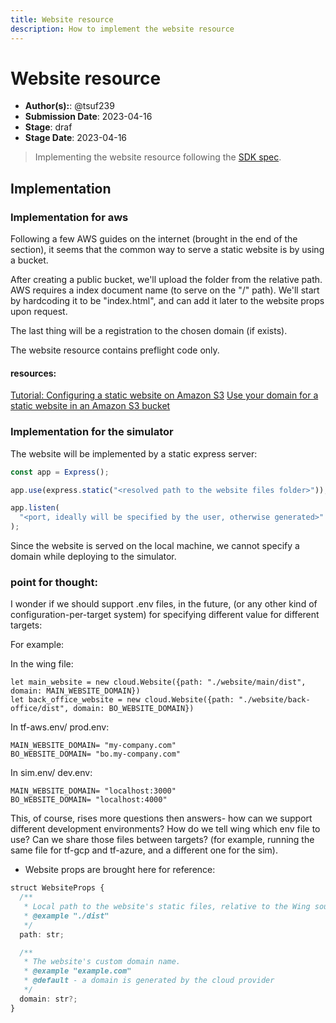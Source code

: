 ```yaml
---
title: Website resource
description: How to implement the website resource
---
```


# Website resource

- **Author(s):**: @tsuf239
- **Submission Date**: 2023-04-16
- **Stage**: draf
- **Stage Date**: 2023-04-16

<!---
Directions for above:

Author(s): Git tag for PR authors and contributors
Submission Date: Fill in with date of initial submission, YYYY-MM-DD
Stage: Fill in with current stage in the RFC lifecycle
Stage Date: Fill in with date of last stage change
-->

> Implementing the website resource following the [SDK spec](../../04-reference/wingsdk-spec.md#website).

<!--
This RFCs have 3 sections: Requirements -> Design -> Implementation. We intentionally start with *Design* since it
is a great way to introduice the feature to readers.
-->

## Implementation

### Implementation for aws

Following a few AWS guides on the internet (brought in the end of the section), it seems that the common way to serve a static website is by using a bucket.

After creating a public bucket, we'll upload the folder from the relative path.
AWS requires a index document name (to serve on the "/" path).
We'll start by hardcoding it to be "index.html", and can add it later to the website props upon request.

The last thing will be a registration to the chosen domain (if exists).

The website resource contains preflight code only.

#### resources:

[Tutorial: Configuring a static website on Amazon S3](https://docs.aws.amazon.com/AmazonS3/latest/userguide/HostingWebsiteOnS3Setup.html)
[Use your domain for a static website in an Amazon S3 bucket](https://docs.aws.amazon.com/Route53/latest/DeveloperGuide/getting-started-s3.html)

### Implementation for the simulator

The website will be implemented by a static express server:

```js
const app = Express();

app.use(express.static("<resolved path to the website files folder>"));

app.listen(
  "<port, ideally will be specified by the user, otherwise generated>"
);
```

Since the website is served on the local machine, we cannot specify a domain while deploying to the simulator.

### point for thought:

I wonder if we should support .env files, in the future, (or any other kind of configuration-per-target system) for specifying different value for different targets:

For example:

In the wing file:

```
let main_website = new cloud.Website({path: "./website/main/dist", domain: MAIN_WEBSITE_DOMAIN})
let back_office_website = new cloud.Website({path: "./website/back-office/dist", domain: BO_WEBSITE_DOMAIN})
```

In tf-aws.env/ prod.env:

```
MAIN_WEBSITE_DOMAIN= "my-company.com"
BO_WEBSITE_DOMAIN= "bo.my-company.com"
```

In sim.env/ dev.env:

```
MAIN_WEBSITE_DOMAIN= "localhost:3000"
BO_WEBSITE_DOMAIN= "localhost:4000"
```

This, of course, rises more questions then answers-
how can we support different development environments? How do we tell wing which env file to use? Can we share those files between targets? (for example, running the same file for tf-gcp and tf-azure, and a different one for the sim).

- Website props are brought here for reference:

```ts
struct WebsiteProps {
  /**
   * Local path to the website's static files, relative to the Wing source file.
   * @example "./dist"
   */
  path: str;

  /**
   * The website's custom domain name.
   * @example "example.com"
   * @default - a domain is generated by the cloud provider
   */
  domain: str?;
}
```
